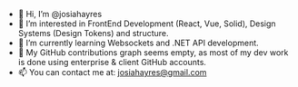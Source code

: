 - 👋 Hi, I’m @josiahayres
- 👀 I’m interested in FrontEnd Development (React, Vue, Solid), Design Systems (Design Tokens) and structure. 
- 🌱 I’m currently learning Websockets and .NET API development.
- 🤔 My GitHub contributions graph seems empty, as most of my dev work is done using enterprise & client GitHub accounts.
- 📫 You can contact me at: josiahayres@gmail.com 

<!---
josiahayres/josiahayres is a ✨ special ✨ repository because its `README.md` (this file) appears on your GitHub profile.
You can click the Preview link to take a look at your changes.
--->
